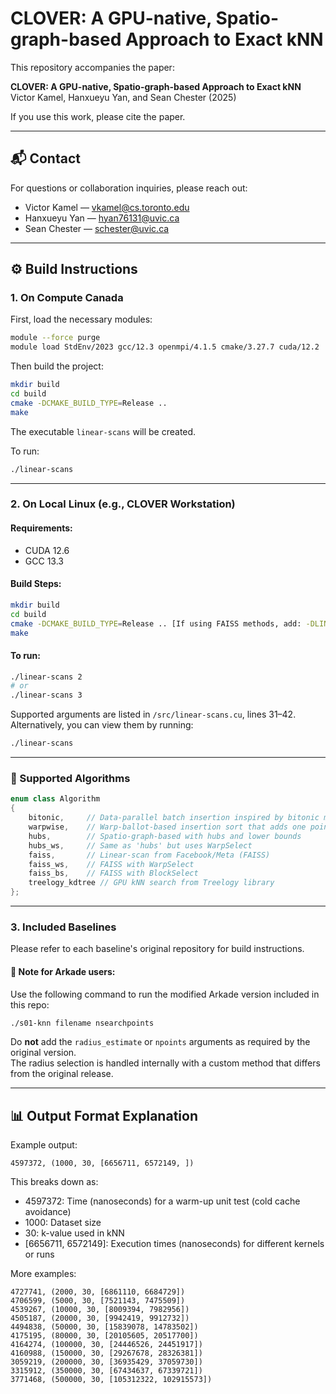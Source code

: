 # CLOVER: A GPU-native, Spatio-graph-based Approach to Exact kNN

This repository accompanies the paper:

**CLOVER: A GPU-native, Spatio-graph-based Approach to Exact kNN**  
Victor Kamel, Hanxueyu Yan, and Sean Chester (2025)

If you use this work, please cite the paper.

---

## 📬 Contact

For questions or collaboration inquiries, please reach out:

- Victor Kamel — [vkamel@cs.toronto.edu](mailto:vkamel@cs.toronto.edu)  
- Hanxueyu Yan — [hyan76131@uvic.ca](mailto:hyan76131@uvic.ca)  
- Sean Chester — [schester@uvic.ca](mailto:schester@uvic.ca)

---

## ⚙️ Build Instructions

### 1. On Compute Canada

First, load the necessary modules:

```bash
module --force purge
module load StdEnv/2023 gcc/12.3 openmpi/4.1.5 cmake/3.27.7 cuda/12.2
```

Then build the project:

```bash
mkdir build
cd build
cmake -DCMAKE_BUILD_TYPE=Release ..
make
```

The executable `linear-scans` will be created.

To run:

```bash
./linear-scans
```

---

### 2. On Local Linux (e.g., CLOVER Workstation)

#### Requirements:
- CUDA 12.6  
- GCC 13.3  

#### Build Steps:

```bash
mkdir build
cd build
cmake -DCMAKE_BUILD_TYPE=Release .. [If using FAISS methods, add: -DLINK_FIASS=1]
make
```

#### To run:

```bash
./linear-scans 2
# or
./linear-scans 3
```

Supported arguments are listed in `/src/linear-scans.cu`, lines 31–42.  
Alternatively, you can view them by running:

```bash
./linear-scans
```

---

### 🧠 Supported Algorithms

```cu
enum class Algorithm
{
    bitonic,     // Data-parallel batch insertion inspired by bitonic merge sort
    warpwise,    // Warp-ballot-based insertion sort that adds one point at a time
    hubs,        // Spatio-graph-based with hubs and lower bounds
    hubs_ws,     // Same as 'hubs' but uses WarpSelect
    faiss,       // Linear-scan from Facebook/Meta (FAISS)
    faiss_ws,    // FAISS with WarpSelect
    faiss_bs,    // FAISS with BlockSelect
    treelogy_kdtree // GPU kNN search from Treelogy library
};
```

---

### 3. Included Baselines

Please refer to each baseline's original repository for build instructions.

#### 📝 Note for Arkade users:

Use the following command to run the modified Arkade version included in this repo:

```bash
./s01-knn filename nsearchpoints
```

Do **not** add the `radius_estimate` or `npoints` arguments as required by the original version.  
The radius selection is handled internally with a custom method that differs from the original release.

---

## 📊 Output Format Explanation

Example output:

```
4597372, (1000, 30, [6656711, 6572149, ])
```

This breaks down as:
- 4597372: Time (nanoseconds) for a warm-up unit test (cold cache avoidance)
- 1000: Dataset size
- 30: k-value used in kNN
- [6656711, 6572149]: Execution times (nanoseconds) for different kernels or runs

More examples:

```
4727741, (2000, 30, [6861110, 6684729])
4706599, (5000, 30, [7521143, 7475509])
4539267, (10000, 30, [8009394, 7982956])
4505187, (20000, 30, [9942419, 9912732])
4494838, (50000, 30, [15839078, 14783502])
4175195, (80000, 30, [20105605, 20517700])
4164274, (100000, 30, [24446526, 24451917])
4160988, (150000, 30, [29267678, 28326381])
3059219, (200000, 30, [36935429, 37059730])
3315912, (350000, 30, [67434637, 67339721])
3771468, (500000, 30, [105312322, 102915573])
```


